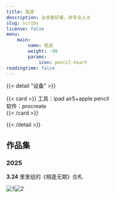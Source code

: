 ```yaml
---
title: 笔迹
description: 业余爱好者，非专业人士
slug: scribs
license: false
menu:
    main: 
        name: 笔迹
        weight: -90
        params:
            icon: pencil-heart
readingtime: false
---
```


{{< detail "设备" >}}

<p>{{< card >}}
工具：ipad air5+apple pencil<br>软件：procreate<br>
{{< /card >}}</p>


{{< /detail >}}

## 作品集

### 2025

**3.24** 里里组的《相逢无期》合札

![1](https://chatstorage.dvd.moe/dvdchat/dvdchat/807995e3-be7c-4baf-afe3-84d02965b41b.jpeg)![2](https://chatstorage.dvd.moe/dvdchat/dvdchat/158ccb54-7f95-49ef-8658-36a58146ff0d.jpeg)